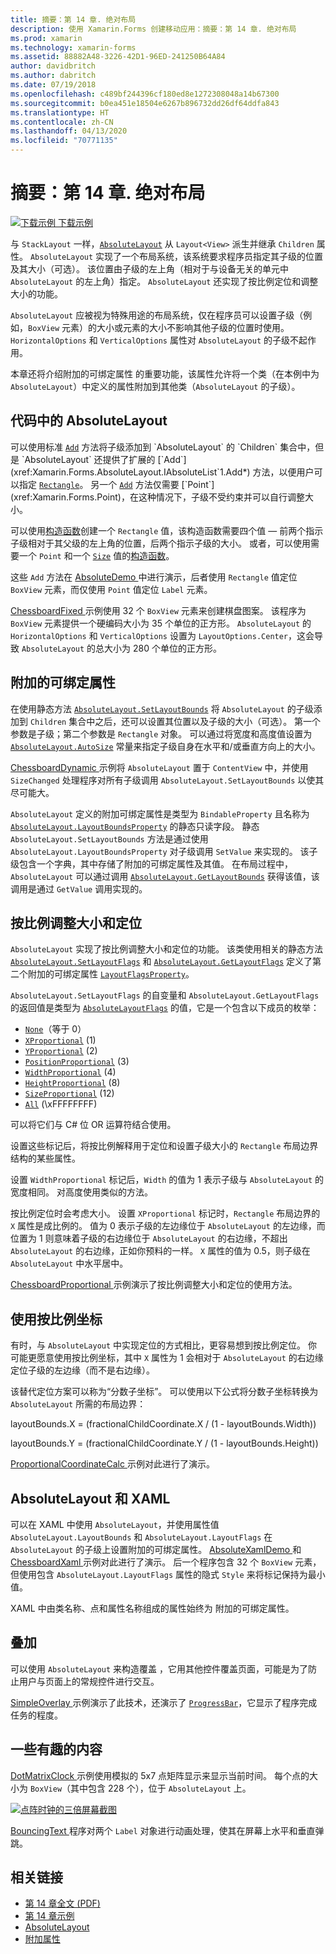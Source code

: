 ```yaml
---
title: 摘要：第 14 章. 绝对布局
description: 使用 Xamarin.Forms 创建移动应用：摘要：第 14 章. 绝对布局
ms.prod: xamarin
ms.technology: xamarin-forms
ms.assetid: 88882A48-3226-42D1-96ED-241250B64A84
author: davidbritch
ms.author: dabritch
ms.date: 07/19/2018
ms.openlocfilehash: c489bf244396cf180ed8e1272308048a14b67300
ms.sourcegitcommit: b0ea451e18504e6267b896732dd26df64ddfa843
ms.translationtype: HT
ms.contentlocale: zh-CN
ms.lasthandoff: 04/13/2020
ms.locfileid: "70771135"
---
```

# <a name="summary-of-chapter-14-absolute-layout"></a>摘要：第 14 章. 绝对布局

[![下载示例](~/media/shared/download.png) 下载示例](https://github.com/xamarin/xamarin-forms-book-samples/tree/master/Chapter14)

与 `StackLayout` 一样，[`AbsoluteLayout`](xref:Xamarin.Forms.AbsoluteLayout) 从 `Layout<View>` 派生并继承 `Children` 属性。 `AbsoluteLayout` 实现了一个布局系统，该系统要求程序员指定其子级的位置及其大小（可选）。 该位置由子级的左上角（相对于与设备无关的单元中 `AbsoluteLayout` 的左上角）指定。 `AbsoluteLayout` 还实现了按比例定位和调整大小的功能。

`AbsoluteLayout` 应被视为特殊用途的布局系统，仅在程序员可以设置子级（例如，`BoxView` 元素）的大小或元素的大小不影响其他子级的位置时使用。 `HorizontalOptions` 和 `VerticalOptions` 属性对 `AbsoluteLayout` 的子级不起作用。

本章还将介绍附加的可绑定属性  的重要功能，该属性允许将一个类（在本例中为 `AbsoluteLayout`）中定义的属性附加到其他类（`AbsoluteLayout` 的子级）。

## <a name="absolutelayout-in-code"></a>代码中的 AbsoluteLayout

可以使用标准 [`Add`](xref:System.Collections.Generic.ICollection`1.Add*) 方法将子级添加到 `AbsoluteLayout` 的 `Children` 集合中，但是 `AbsoluteLayout` 还提供了扩展的 [`Add`](xref:Xamarin.Forms.AbsoluteLayout.IAbsoluteList`1.Add*) 方法，以便用户可以指定 [`Rectangle`](xref:Xamarin.Forms.Rectangle)。 另一个 [`Add`](xref:Xamarin.Forms.AbsoluteLayout.IAbsoluteList`1.Add*) 方法仅需要 [`Point`](xref:Xamarin.Forms.Point)，在这种情况下，子级不受约束并可以自行调整大小。

可以使用[构造函数](xref:Xamarin.Forms.Rectangle.%23ctor(System.Double,System.Double,System.Double,System.Double))创建一个 `Rectangle` 值，该构造函数需要四个值 &mdash; 前两个指示子级相对于其父级的左上角的位置，后两个指示子级的大小。 或者，可以使用需要一个 `Point` 和一个 [`Size`](xref:Xamarin.Forms.Size) 值的[构造函数](xref:Xamarin.Forms.Rectangle.%23ctor(Xamarin.Forms.Point,Xamarin.Forms.Size))。

这些 `Add` 方法在 [AbsoluteDemo  ](https://github.com/xamarin/xamarin-forms-book-samples/tree/master/Chapter14/AbsoluteDemo) 中进行演示，后者使用 `Rectangle` 值定位 `BoxView` 元素，而仅使用 `Point` 值定位 `Label` 元素。

[ChessboardFixed  ](https://github.com/xamarin/xamarin-forms-book-samples/tree/master/Chapter14/ChessboardFixed) 示例使用 32 个 `BoxView` 元素来创建棋盘图案。 该程序为 `BoxView` 元素提供一个硬编码大小为 35 个单位的正方形。 `AbsoluteLayout` 的 `HorizontalOptions` 和 `VerticalOptions` 设置为 `LayoutOptions.Center`，这会导致 `AbsoluteLayout` 的总大小为 280 个单位的正方形。

## <a name="attached-bindable-properties"></a>附加的可绑定属性

在使用静态方法 [`AbsoluteLayout.SetLayoutBounds`](xref:Xamarin.Forms.AbsoluteLayout.SetLayoutBounds(Xamarin.Forms.BindableObject,Xamarin.Forms.Rectangle)) 将 `AbsoluteLayout` 的子级添加到 `Children` 集合中之后，还可以设置其位置以及子级的大小（可选）。 第一个参数是子级；第二个参数是 `Rectangle` 对象。 可以通过将宽度和高度值设置为 [`AbsoluteLayout.AutoSize`](xref:Xamarin.Forms.AbsoluteLayout.AutoSize) 常量来指定子级自身在水平和/或垂直方向上的大小。

[ChessboardDynamic  ](https://github.com/xamarin/xamarin-forms-book-samples/tree/master/Chapter14/ChessboardDynamic) 示例将 `AbsoluteLayout` 置于 `ContentView` 中，并使用 `SizeChanged` 处理程序对所有子级调用 `AbsoluteLayout.SetLayoutBounds` 以使其尽可能大。  

`AbsoluteLayout` 定义的附加可绑定属性是类型为 `BindableProperty` 且名称为 [`AbsoluteLayout.LayoutBoundsProperty`](xref:Xamarin.Forms.AbsoluteLayout.LayoutBoundsProperty) 的静态只读字段。 静态 `AbsoluteLayout.SetLayoutBounds` 方法是通过使用 `AbsoluteLayout.LayoutBoundsProperty` 对子级调用 `SetValue` 来实现的。 该子级包含一个字典，其中存储了附加的可绑定属性及其值。 在布局过程中，`AbsoluteLayout` 可以通过调用 [`AbsoluteLayout.GetLayoutBounds`](xref:Xamarin.Forms.AbsoluteLayout.GetLayoutBounds(Xamarin.Forms.BindableObject)) 获得该值，该调用是通过 `GetValue` 调用实现的。

## <a name="proportional-sizing-and-positioning"></a>按比例调整大小和定位

`AbsoluteLayout` 实现了按比例调整大小和定位的功能。 该类使用相关的静态方法 [`AbsoluteLayout.SetLayoutFlags`](xref:Xamarin.Forms.AbsoluteLayout.SetLayoutFlags(Xamarin.Forms.BindableObject,Xamarin.Forms.AbsoluteLayoutFlags)) 和 [`AbsoluteLayout.GetLayoutFlags`](xref:Xamarin.Forms.AbsoluteLayout.GetLayoutFlags(Xamarin.Forms.BindableObject)) 定义了第二个附加的可绑定属性 [`LayoutFlagsProperty`](xref:Xamarin.Forms.AbsoluteLayout.LayoutFlagsProperty)。

`AbsoluteLayout.SetLayoutFlags` 的自变量和 `AbsoluteLayout.GetLayoutFlags` 的返回值是类型为 [`AbsoluteLayoutFlags`](xref:Xamarin.Forms.AbsoluteLayoutFlags) 的值，它是一个包含以下成员的枚举：

- [`None`](xref:Xamarin.Forms.AbsoluteLayoutFlags.None)（等于 0）
- [`XProportional`](xref:Xamarin.Forms.AbsoluteLayoutFlags.XProportional) (1)
- [`YProportional`](xref:Xamarin.Forms.AbsoluteLayoutFlags.YProportional) (2)
- [`PositionProportional`](xref:Xamarin.Forms.AbsoluteLayoutFlags.PositionProportional) (3)
- [`WidthProportional`](xref:Xamarin.Forms.AbsoluteLayoutFlags.WidthProportional) (4)
- [`HeightProportional`](xref:Xamarin.Forms.AbsoluteLayoutFlags.HeightProportional) (8)
- [`SizeProportional`](xref:Xamarin.Forms.AbsoluteLayoutFlags.SizeProportional) (12)
- [`All`](xref:Xamarin.Forms.AbsoluteLayoutFlags.All) (\xFFFFFFFF)

可以将它们与 C# 位 OR 运算符结合使用。

设置这些标记后，将按比例解释用于定位和设置子级大小的 `Rectangle` 布局边界结构的某些属性。

设置 `WidthProportional` 标记后，`Width` 的值为 1 表示子级与 `AbsoluteLayout` 的宽度相同。 对高度使用类似的方法。

按比例定位时会考虑大小。 设置 `XProportional` 标记时，`Rectangle` 布局边界的 `X` 属性是成比例的。 值为 0 表示子级的左边缘位于 `AbsoluteLayout` 的左边缘，而位置为 1 则意味着子级的右边缘位于 `AbsoluteLayout` 的右边缘，不超出 `AbsoluteLayout` 的右边缘，正如你预料的一样。 `X` 属性的值为 0.5，则子级在 `AbsoluteLayout` 中水平居中。

[ChessboardProportional  ](https://github.com/xamarin/xamarin-forms-book-samples/tree/master/Chapter14/ChessboardProportional) 示例演示了按比例调整大小和定位的使用方法。

## <a name="working-with-proportional-coordinates"></a>使用按比例坐标

有时，与 `AbsoluteLayout` 中实现定位的方式相比，更容易想到按比例定位。 你可能更愿意使用按比例坐标，其中 `X` 属性为 1 会相对于 `AbsoluteLayout` 的右边缘定位子级的左边缘（而不是右边缘）。

该替代定位方案可以称为“分数子坐标”。 可以使用以下公式将分数子坐标转换为 `AbsoluteLayout` 所需的布局边界：

layoutBounds.X = (fractionalChildCoordinate.X / (1 - layoutBounds.Width))

layoutBounds.Y = (fractionalChildCoordinate.Y / (1 - layoutBounds.Height))

[ProportionalCoordinateCalc  ](https://github.com/xamarin/xamarin-forms-book-samples/tree/master/Chapter14/PropCoordCalc) 示例对此进行了演示。

## <a name="absolutelayout-and-xaml"></a>AbsoluteLayout 和 XAML

可以在 XAML 中使用 `AbsoluteLayout`，并使用属性值 `AbsoluteLayout.LayoutBounds` 和 `AbsoluteLayout.LayoutFlags` 在 `AbsoluteLayout` 的子级上设置附加的可绑定属性。 [AbsoluteXamlDemo  ](https://github.com/xamarin/xamarin-forms-book-samples/tree/master/Chapter14/AbsoluteXamlDemo) 和 [ChessboardXaml  ](https://github.com/xamarin/xamarin-forms-book-samples/tree/master/Chapter14/ChessboardXaml) 示例对此进行了演示。 后一个程序包含 32 个 `BoxView` 元素，但使用包含 `AbsoluteLayout.LayoutFlags` 属性的隐式 `Style` 来将标记保持为最小值。

XAML 中由类名称、点和属性名称组成的属性始终为  附加的可绑定属性。

## <a name="overlays"></a>叠加

可以使用 `AbsoluteLayout` 来构造覆盖  ，它用其他控件覆盖页面，可能是为了防止用户与页面上的常规控件进行交互。

[SimpleOverlay  ](https://github.com/xamarin/xamarin-forms-book-samples/tree/master/Chapter14/SimpleOverlay) 示例演示了此技术，还演示了 [`ProgressBar`](xref:Xamarin.Forms.ProgressBar)，它显示了程序完成任务的程度。

## <a name="some-fun"></a>一些有趣的内容

[DotMatrixClock  ](https://github.com/xamarin/xamarin-forms-book-samples/tree/master/Chapter14/DotMatrixClock) 示例使用模拟的 5x7 点矩阵显示来显示当前时间。 每个点的大小为 `BoxView`（其中包含 228 个），位于 `AbsoluteLayout` 上。

[![点阵时钟的三倍屏幕截图](images/ch14fg08-small.png "点阵时钟")](images/ch14fg08-large.png#lightbox "点阵时钟")

[BouncingText  ](https://github.com/xamarin/xamarin-forms-book-samples/tree/master/Chapter14/BouncingText) 程序对两个 `Label` 对象进行动画处理，使其在屏幕上水平和垂直弹跳。

## <a name="related-links"></a>相关链接

- [第 14 章全文 (PDF)](https://download.xamarin.com/developer/xamarin-forms-book/XamarinFormsBook-Ch14-Apr2016.pdf)
- [第 14 章示例](https://github.com/xamarin/xamarin-forms-book-samples/tree/master/Chapter14)
- [AbsoluteLayout](~/xamarin-forms/user-interface/layouts/absolute-layout.md)
- [附加属性](~/xamarin-forms/xaml/attached-properties.md)

